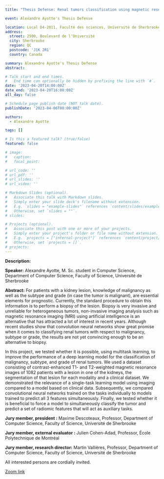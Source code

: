 ```yaml
---
title: "Thesis Defense: Renal tumors classification using magnetic resonance imaging in a multitasking learning context."

event: Alexandre Ayotte's Thesis Defense

location: Local D4-2011, Faculté des sciences, Université de Sherbrooke
address:
  street: 2500, Boulevard de l'Université
  city: Sherbrooke
  region: QC
  postcode: 'J1K 2R1'
  country: Canada

summary: Alexandre Ayotte's Thesis Defense
abstract:

# Talk start and end times.
#   End time can optionally be hidden by prefixing the line with `#`.
date: '2023-04-20T14:00:00Z'
date_end: '2023-04-20T16:00:00Z'
all_day: false

# Schedule page publish date (NOT talk date).
publishDate: '2023-04-06T00:00:00Z'

authors: 
  - Alexandre Ayotte

tags: []

# Is this a featured talk? (true/false)
featured: false

# image:
#   caption: 
#   focal_point: 

# url_code: ''
# url_pdf: ''
# url_slides: ''
# url_video: ''

# Markdown Slides (optional).
#   Associate this talk with Markdown slides.
#   Simply enter your slide deck's filename without extension.
#   E.g. `slides = "example-slides"` references `content/slides/example-slides.md`.
#   Otherwise, set `slides = ""`.
# slides:

# Projects (optional).
#   Associate this post with one or more of your projects.
#   Simply enter your project's folder or file name without extension.
#   E.g. `projects = ["internal-project"]` references `content/project/deep-learning/index.md`.
#   Otherwise, set `projects = []`.
# projects:
---
```


**Description:**

**Speaker:** Alexandre Ayotte, M. Sc. student in Computer Science, Department of Computer Science, Faculty of Science, 
  Université de Sherbrooke

**Abstract:** For patients with a kidney lesion, knowledge of malignancy as well as the subtype and grade (in case the tumor is malignant), are essential elements for prognostic. Currently, the standard procedure to obtain this information is to perform a biopsy of the lesion. Biopsy is very invasive and unreliable for heterogeneous tumors, non-invasive imaging analysis such as magnetic resonance imaging (MRI) using artificial intelligence is an alternative that has attracted a lot of interest in recent years. Although recent studies show that convolution neural networks show great promise when it comes to classifying renal tumors with respect to malignancy, subtype or grade, the results are not yet convincing enough to be an alternative to biopsy.

  In this project, we tested whether it is possible, using multitask learning, to improve the performance of a deep learning model for the classification of malignancy, subtype, and grade of renal tumors. We used a dataset consisting of contrast-enhanced T1- and T2-weighted magnetic resonance images of 1082 patients with a lesion in one of the kidneys, the segmentation of that lesion for each modality and a clinical dataset. We demonstrated the relevance of a single-task learning model using imaging compared to a model based on clinical data.
  Subsequently, we compared convolutional neural networks trained on the tasks individually to models trained to predict all 3 features simultaneously. Finally, we tested whether it is beneficial to force a model to simultaneously classify the tumor and predict a set of radiomic features that will act as auxiliary tasks.

**Jury member, president :** Maxime Descoteaux, Professor, Department of Computer Science, Faculty of Science, Université de Sherbrooke
  
**Jury member, external evaluator :** Julien Cohen-Adad, Professor, École Polytechnique de Montréal

**Jury member, research director:** Martin Vallières, Professor, Department of Computer Science, Faculty of Science, Université de Sherbrooke


All interested persons are cordially invited.

[Zoom link](https://us06web.zoom.us/j/84766376718?pwd=UU9iVng3aTRkOWp2ZzVJMTNLOSt6Zz09)

